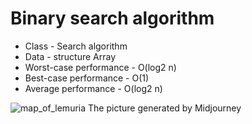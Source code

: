 # Binary search algorithm 

- Class -	Search algorithm 
- Data - structure Array
- Worst-case performance - O(log2 n)
- Best-case performance - O(1)
- Average performance - O(log2 n)

![map_of_lemuria](https://github.com/Andrii-Stepanchuk/binary-search/assets/108286950/8000e42f-1635-4fa7-8223-1eff7836efe1)
The picture generated by Midjourney
